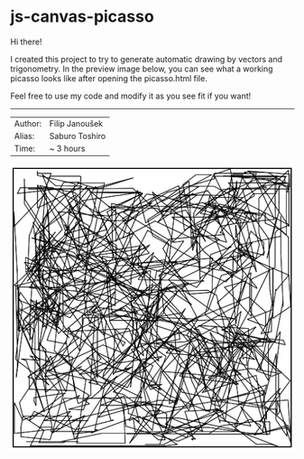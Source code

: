 # js-canvas-picasso

Hi there! 

I created this project to try to generate automatic drawing by vectors and trigonometry. In the preview image below, you can see what a working picasso looks like after opening the picasso.html file.<br> 

Feel free to use my code and modify it as you see fit if you want!

---
|||
|-|-|
| Author: | Filip Janoušek |
| Alias: | Saburo Toshiro |
| Time: | ~ 3 hours |

![preview](preview.png)
